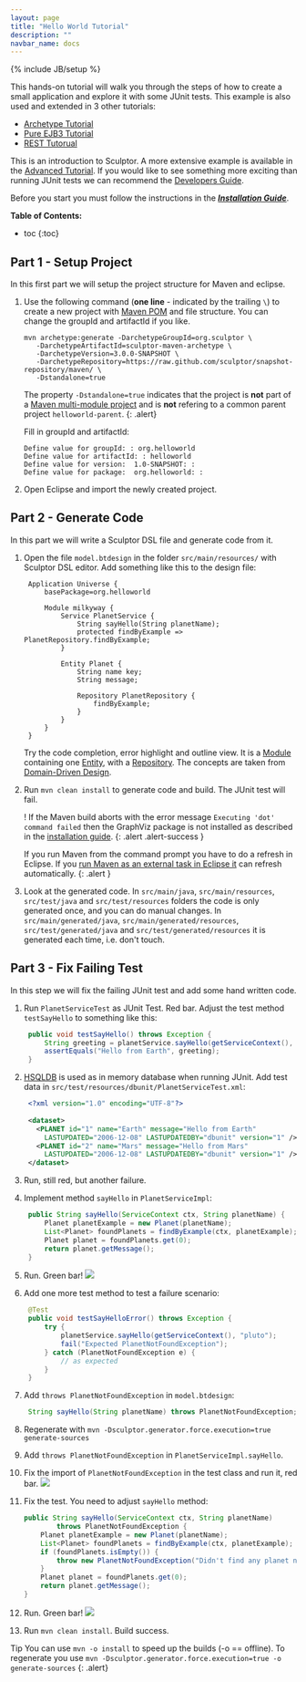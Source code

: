 ```yaml
---
layout: page
title: "Hello World Tutorial"
description: ""
navbar_name: docs
---
```

{% include JB/setup %}

This hands-on tutorial will walk you through the steps of how to create a small application and explore it with some JUnit tests. This example is also used and extended in 3 other tutorials:

* [Archetype Tutorial](archetype-tutorial)
* [Pure EJB3 Tutorial](pure-ejb3-tutorial)
* [REST Tutorual](rest-tutorial)

This is an introduction to Sculptor. A more extensive example is available in the [Advanced Tutorial][1]. If you would like to see something more exciting than running JUnit tests we can recommend the [Developers Guide][2].

Before you start you must follow the instructions in the ***[Installation Guide][3]***.

**Table of Contents:**

* toc
{:toc}


## Part 1 - Setup Project

In this first part we will setup the project structure for Maven and eclipse.

1. Use the following command (**one line** - indicated by the trailing `\`) to create a new project with [Maven POM](http://maven.apache.org/guides/introduction/introduction-to-the-pom.html) and file structure. You can change the groupId and artifactId if you like.

   ~~~
   mvn archetype:generate -DarchetypeGroupId=org.sculptor \
      -DarchetypeArtifactId=sculptor-maven-archetype \
      -DarchetypeVersion=3.0.0-SNAPSHOT \
      -DarchetypeRepository=https://raw.github.com/sculptor/snapshot-repository/maven/ \
      -Dstandalone=true
   ~~~

   The property `-Dstandalone=true` indicates that the project is **not** part of a [Maven multi-module project](http://maven.apache.org/guides/mini/guide-multiple-modules.html) and is **not** refering to a common parent project `helloworld-parent`.
   {: .alert} 

   Fill in groupId and artifactId:

   ~~~
   Define value for groupId: : org.helloworld
   Define value for artifactId: : helloworld
   Define value for version:  1.0-SNAPSHOT: :
   Define value for package:  org.helloworld: :
   ~~~

2. Open Eclipse and import the newly created project.


## Part 2 - Generate Code

In this part we will write a Sculptor DSL file and generate code from it.

1. Open the file `model.btdesign` in the folder `src/main/resources/` with Sculptor DSL editor.
Add something like this to the design file:

   ~~~
	Application Universe {
	    basePackage=org.helloworld
	 
	    Module milkyway {
	        Service PlanetService {
	            String sayHello(String planetName);
	            protected findByExample => PlanetRepository.findByExample;
	        }
	 
	        Entity Planet {
	            String name key;
	            String message;
	 
	            Repository PlanetRepository {
	                findByExample;
	            }
	        }
	    }
	}
   ~~~

   Try the code completion, error highlight and outline view.
It is a [Module](advanced-tutorial#module) containing one [Entity](advanced-tutorial#entity), with a [Repository](advanced-tutorial#repository). The concepts are taken from [Domain-Driven Design][4].

2. Run `mvn clean install` to generate code and build. The JUnit test will fail.

   <span class="badge badge-important">!</span>
   If the Maven build aborts with the error message `Executing 'dot' command failed` then the GraphViz package is not installed as described in the [installation guide](installation#graphviz).
   {: .alert .alert-success }

   If you run Maven from the command prompt you have to do a refresh in Eclipse. If you [run Maven as an external task in Eclipse it](installation#maven-launcher) can refresh automatically.
   {: .alert }

3. Look at the generated code. In `src/main/java`, `src/main/resources`, `src/test/java` and `src/test/resources` folders the code is only generated once, and you can do manual changes. In `src/main/generated/java`, `src/main/generated/resources`, `src/test/generated/java` and `src/test/generated/resources` it is generated each time, i.e. don't touch.


## Part 3 - Fix Failing Test

In this step we will fix the failing JUnit test and add some hand written code.

1. Run `PlanetServiceTest` as JUnit Test. Red bar.
Adjust the test method `testSayHello` to something like this:

   ~~~ java
	public void testSayHello() throws Exception {
	    String greeting = planetService.sayHello(getServiceContext(), "Earth");
	    assertEquals("Hello from Earth", greeting);
	}
   ~~~

2. [HSQLDB][5] is used as in memory database when running JUnit. Add test data in `src/test/resources/dbunit/PlanetServiceTest.xml`:

   ~~~ xml
	<?xml version="1.0" encoding="UTF-8"?>
 
	<dataset>
	  <PLANET id="1" name="Earth" message="Hello from Earth"
	    LASTUPDATED="2006-12-08" LASTUPDATEDBY="dbunit" version="1" />
	  <PLANET id="2" name="Mars" message="Hello from Mars"
	    LASTUPDATED="2006-12-08" LASTUPDATEDBY="dbunit" version="1" />
	</dataset>
   ~~~

3. Run, still red, but another failure.

4. Implement method `sayHello` in `PlanetServiceImpl`:

   ~~~ java
	public String sayHello(ServiceContext ctx, String planetName) {
	    Planet planetExample = new Planet(planetName);
	    List<Planet> foundPlanets = findByExample(ctx, planetExample);
	    Planet planet = foundPlanets.get(0);
	    return planet.getMessage();
	}
   ~~~

5. Run. Green bar! ![][6]

6. Add one more test method to test a failure scenario:

   ~~~ java
	@Test
	public void testSayHelloError() throws Exception {
	    try {
	        planetService.sayHello(getServiceContext(), "pluto");
	        fail("Expected PlanetNotFoundException");
	    } catch (PlanetNotFoundException e) {
	        // as expected
	    }
	}
   ~~~

7. Add `throws PlanetNotFoundException` in `model.btdesign`:

   ~~~ java
	String sayHello(String planetName) throws PlanetNotFoundException;
   ~~~

8. Regenerate with `mvn -Dsculptor.generator.force.execution=true generate-sources`

9. Add `throws PlanetNotFoundException` in `PlanetServiceImpl.sayHello`.

10. Fix the import of `PlanetNotFoundException` in the test class and run it, red bar. ![][7]

11. Fix the test. You need to adjust `sayHello` method:

    ~~~ java
	public String sayHello(ServiceContext ctx, String planetName)
	        throws PlanetNotFoundException {
	    Planet planetExample = new Planet(planetName);
	    List<Planet> foundPlanets = findByExample(ctx, planetExample);
	    if (foundPlanets.isEmpty()) {
	        throw new PlanetNotFoundException("Didn't find any planet named " + planetName);
	    }
	    Planet planet = foundPlanets.get(0);
	    return planet.getMessage();
	}
    ~~~

12. Run. Green bar! ![][6]

13. Run `mvn clean install`. Build success.

<span class="label label-info">Tip</span>
You can use `mvn -o install` to speed up the builds (-o == offline).
To regenerate you use `mvn -Dsculptor.generator.force.execution=true -o generate-sources`
{: .alert}


   [1]: advanced-tutorial
   [2]: developers-guide
   [3]: installation
   [4]: http://domaindrivendesign.org/books/index.html
   [5]: http://hsqldb.org/
   [6]: /images/emoticons/thumbs_up.png
   [7]: /images/emoticons/thumbs_down.png
  

